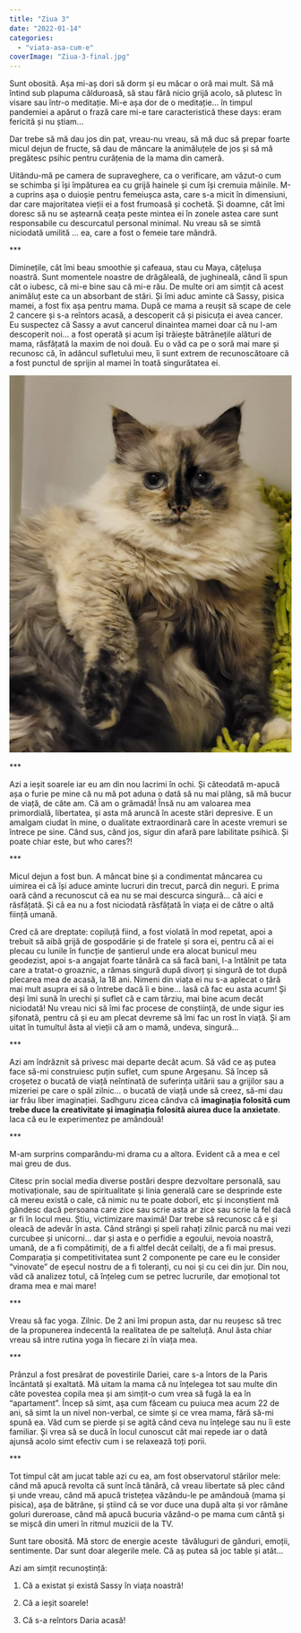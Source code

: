 ```yaml
---
title: "Ziua 3"
date: "2022-01-14"
categories: 
  - "viata-asa-cum-e"
coverImage: "Ziua-3-final.jpg"
---
```


Sunt obosită. Așa mi-aș dori să dorm și eu măcar o oră mai mult. Să mă întind sub plapuma călduroasă, să stau fără nicio grijă acolo, să plutesc în visare sau într-o meditație. Mi-e așa dor de o meditație… în timpul pandemiei a apărut o frază care mi-e tare caracteristică these days: eram fericită și nu știam…

Dar trebe să mă dau jos din pat, vreau-nu vreau, să mă duc să prepar foarte micul dejun de fructe, să dau de mâncare la animăluțele de jos și să mă pregătesc psihic pentru curățenia de la mama din cameră.

Uitându-mă pe camera de supraveghere, ca o verificare, am văzut-o cum se schimba și își împăturea ea cu grijă hainele și cum își cremuia mâinile. M-a cuprins așa o duioșie pentru femeiușca asta, care s-a micit în dimensiuni, dar care majoritatea vieții ei a fost frumoasă și cochetă. Și doamne, cât îmi doresc să nu se aștearnă ceața peste mintea ei în zonele astea care sunt responsabile cu descurcatul personal minimal. Nu vreau să se simtă niciodată umilită … ea, care a fost o femeie tare mândră.

\*\*\*

Diminețile, cât îmi beau smoothie și cafeaua, stau cu Maya, cățelușa noastră. Sunt momentele noastre de drăgăleală, de jughineală, când îi spun cât o iubesc, că mi-e bine sau că mi-e rău. De multe ori am simțit că acest animăluț este ca un absorbant de stări. Și îmi aduc aminte că Sassy, pisica mamei, a fost fix așa pentru mama. După ce mama a reușit să scape de cele 2 cancere și s-a reîntors acasă, a descoperit că și pisicuța ei avea cancer. Eu suspectez că Sassy a avut cancerul dinaintea mamei doar că nu l-am descoperit noi… a fost operată și acum își trăiește bătrânețile alături de mama, răsfățată la maxim de noi două. Eu o văd ca pe o soră mai mare și recunosc că, în adâncul sufletului meu, îi sunt extrem de recunoscătoare că a fost punctul de sprijin al mamei în toată singurătatea ei.

![](images/sassy-1-768x1024.jpeg)

\*\*\*

Azi a ieșit soarele iar eu am din nou lacrimi în ochi. Și câteodată m-apucă așa o furie pe mine că nu mă pot aduna o dată să nu mai plâng, să mă bucur de viață, de câte am. Că am o grămadă! Însă nu am valoarea mea primordială, libertatea, și asta mă aruncă în aceste stări depresive. E un amalgam ciudat în mine, o dualitate extraordinară care în aceste vremuri se întrece pe sine. Când sus, când jos, sigur din afară pare labilitate psihică. Și poate chiar este, but who cares?!

\*\*\*

Micul dejun a fost bun. A mâncat bine și a condimentat mâncarea cu uimirea ei că își aduce aminte lucruri din trecut, parcă din neguri. E prima oară când a recunoscut că ea nu se mai descurca singură... că aici e răsfățată. Și că ea nu a fost niciodată răsfățată în viața ei de către o altă ființă umană.

Cred că are dreptate: copiluță fiind, a fost violată în mod repetat, apoi a trebuit să aibă grijă de gospodărie și de fratele și sora ei, pentru că ai ei plecau cu lunile în funcție de șantierul unde era alocat bunicul meu geodezist, apoi s-a angajat foarte tânără ca să facă bani, l-a întâlnit pe tata care a tratat-o groaznic, a rămas singură după divorț și singură de tot după plecarea mea de acasă, la 18 ani. Nimeni din viața ei nu s-a aplecat o țâră mai mult asupra ei să o întrebe dacă îi e bine... lasă că fac eu asta acum! Și deși îmi sună în urechi și suflet că e cam târziu, mai bine acum decât niciodată! Nu vreau nici să îmi fac procese de conștiință, de unde sigur ies șifonată, pentru că și eu am plecat devreme să îmi fac un rost în viață. Și am uitat în tumultul ăsta al vieții că am o mamă, undeva, singură…

\*\*\*

Azi am îndrăznit să privesc mai departe decât acum. Să văd ce aș putea face să-mi construiesc puțin suflet, cum spune Argeșanu. Să încep să croșetez o bucată de viață neîntinată de suferința uitării sau a grijilor sau a mizeriei pe care o spăl zilnic... o bucată de viață unde să creez, să-mi dau iar frâu liber imaginației. Sadhguru zicea cândva că **imaginația folosită cum trebe duce la creativitate și imaginația folosită aiurea duce la anxietate**. Iaca că eu le experimentez pe amândouă!

\*\*\*

M-am surprins comparându-mi drama cu a altora. Evident că a mea e cel mai greu de dus.

Citesc prin social media diverse postări despre dezvoltare personală, sau motivaționale, sau de spiritualitate și linia generală care se desprinde este că mereu există o cale, că nimic nu te poate doborî, etc și inconștient mă gândesc dacă persoana care zice sau scrie asta ar zice sau scrie la fel dacă ar fi în locul meu. Știu, victimizare maximă! Dar trebe să recunosc că e și oleacă de adevăr în asta. Când strângi și speli rahați zilnic parcă nu mai vezi curcubee și unicorni… dar și asta e o perfidie a egoului, nevoia noastră, umană, de a fi compătimiți, de a fi altfel decât ceilalți, de a fi mai presus. Comparația și competitivitatea sunt 2 componente pe care eu le consider “vinovate” de eșecul nostru de a fi toleranți, cu noi și cu cei din jur. Din nou, văd că analizez totul, că înțeleg cum se petrec lucrurile, dar emoțional tot drama mea e mai mare!

\*\*\*

Vreau să fac yoga. Zilnic. De 2 ani îmi propun asta, dar nu reușesc să trec de la propunerea indecentă la realitatea de pe salteluță. Anul ăsta chiar vreau să intre rutina yoga în fiecare zi în viața mea.

\*\*\*

Prânzul a fost presărat de povestirile Dariei, care s-a întors de la Paris încântată și exaltată. Mă uitam la mama că nu înțelegea tot sau multe din câte povestea copila mea și am simțit-o cum vrea să fugă la ea în “apartament”. Încep să simt, așa cum făceam cu puiuca mea acum 22 de ani, să simt la un nivel non-verbal, ce simte și ce vrea mama, fără să-mi spună ea. Văd cum se pierde și se agită când ceva nu înțelege sau nu îi este familiar. Și vrea să se ducă în locul cunoscut cât mai repede iar o dată ajunsă acolo simt efectiv cum i se relaxează toți porii. 

\*\*\*

Tot timpul cât am jucat table azi cu ea, am fost observatorul stărilor mele: când mă apucă revolta că sunt încă tânără, că vreau libertate să plec când și unde vreau, când mă apucă tristețea văzându-le pe amândouă (mama și pisica), așa de bătrâne, și știind că se vor duce una după alta și vor rămâne goluri dureroase, când mă apucă bucuria văzând-o pe mama cum cântă și se mișcă din umeri în ritmul muzicii de la TV.

Sunt tare obosită. Mă storc de energie aceste  tăvăluguri de gânduri, emoții, sentimente. Dar sunt doar alegerile mele. Că aș putea să joc table și atât…

Azi am simțit recunoștință:

1. Că a existat și există Sassy în viața noastră!

3. Că a ieșit soarele!

5. Că s-a reîntors Daria acasă!
